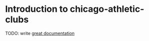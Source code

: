 # Introduction to chicago-athletic-clubs

TODO: write [great documentation](http://jacobian.org/writing/what-to-write/)
